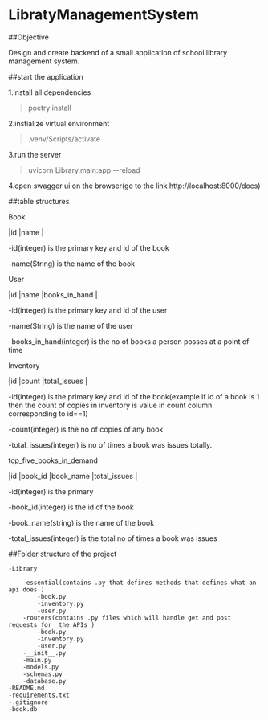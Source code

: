# LibratyManagementSystem

##Objective

Design and create backend of a small application of school library management system.



##start the application

1.install all dependencies

>poetry install

2.instialize virtual environment

>.venv/Scripts/activate

3.run the server

>uvicorn Library.main:app --reload

4.open swagger ui on the browser(go to the link http://localhost:8000/docs)

##table structures

Book

|id |name |

-id(integer) is the primary key and id of the book

-name(String) is the name of the book

User

|id |name |books_in_hand |

-id(integer) is the primary key and id of the user

-name(String) is the name of the user

-books_in_hand(integer) is the no of books a person posses at a point of time

Inventory

|id |count |total_issues |


-id(integer) is the primary key and id of the book(example if id of a book is 1 then the count of copies in inventory is value in count column corresponding to id==1)

-count(integer) is the no of copies of any book

-total_issues(integer) is no of times a book was issues totally.


top_five_books_in_demand

|id |book_id |book_name |total_issues |

-id(integer) is the primary

-book_id(integer) is the id of the book

-book_name(string) is the name of the book

-total_issues(integer) is the total no of times a book was issues 


 ##Folder structure of the project  
 
	-Library
		
		-essential(contains .py that defines methods that defines what an api does )
			-book.py
			-inventory.py
			-user.py
		-routers(contains .py files which will handle get and post requests for  the APIs )
			-book.py
			-inventory.py
			-user.py
		-__init__.py
		-main.py
		-models.py
		-schemas.py
		-database.py
	-README.md
	-requirements.txt
	-.gitignore
    -book.db
